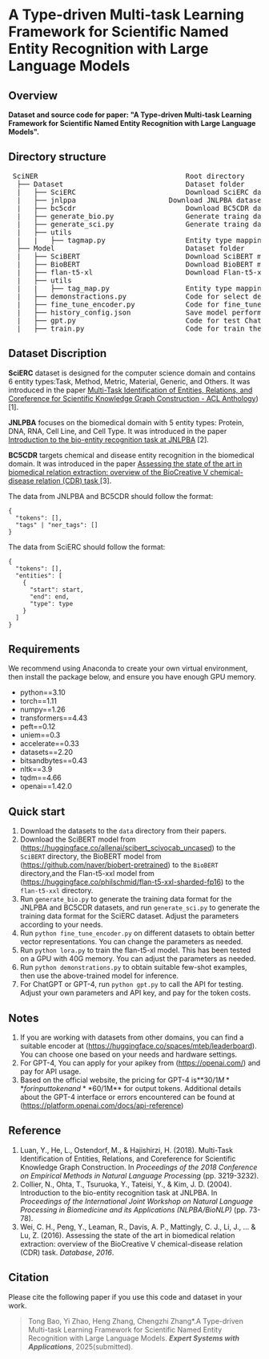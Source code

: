 

# **A Type-driven Multi-task Learning Framework for Scientific Named Entity Recognition with Large Language Models**

## Overview

**Dataset and source code for paper: "A Type-driven Multi-task Learning Framework for Scientific Named Entity Recognition with Large Language Models".**

## Directory structure

<pre> SciNER                                   Root directory
  ├── Dataset                             Dataset folder
  |   ├── SciERC                          Download SciERC dataset
  |   ├── jnlppa	                  Download JNLPBA dataset
  |   ├── bc5cdr                          Download BC5CDR dataset
  |   ├── generate_bio.py                 Generate traing data for JNLPBA and BC5CDR
  |   ├── generate_sci.py                 Generate traing data SciERC
  |   ├── utils                       
  |   |   ├── tagmap.py                   Entity type mapping file
  ├── Model                               Dataset folder
  |   ├── SciBERT                         Download SciBERT model
  |   ├── BioBERT                         Download BioBERT model
  |   ├── flan-t5-xl                      Download Flan-t5-xl model
  |   ├── utils                              
  |   |   ├── tag_map.py                  Entity type mapping file
  |   ├── demonstractions.py              Code for select demonstractions
  |   ├── fine_tune_encoder.py            Code for fine_tune_encoder
  |   ├── history_config.json             Save model performance
  |   ├── gpt.py                          Code for test ChatGPT or GPT4
  |   ├── train.py                        Code for train the model
</pre>
  
## Dataset Discription

**SciERC** dataset is designed for the computer science domain and contains 6 entity types:Task, Method, Metric, Material, Generic, and Others.  It was introduced in the paper [Multi-Task Identification of Entities, Relations, and Coreference for Scientific Knowledge Graph Construction - ACL Anthology](https://aclanthology.org/D18-1360/))[1]. 

**JNLPBA** focuses on the biomedical domain with 5 entity types: Protein, DNA, RNA, Cell Line, and Cell Type.  It was  introduced in the paper [Introduction to the bio-entity recognition task at JNLPBA](https://dl.acm.org/doi/abs/10.5555/1567594.1567610) [2].

**BC5CDR** targets chemical and disease entity recognition in the biomedical domain.  It was  introduced in the paper [Assessing the state of the art in biomedical relation extraction: overview of the BioCreative V chemical-disease relation (CDR) task ](https://academic.oup.com/database/article/doi/10.1093/database/baw032/2630271) [3]. 

The data from JNLPBA and BC5CDR should follow the format:

```
{ 
  "tokens": [],
  "tags" | "ner_tags": []
}
```

The data from SciERC should follow the format:

```
{
  "tokens": [],
  "entities": [
    {
      "start": start,
      "end": end,
      "type": type
    }
  ]
}
```

## Requirements

We recommend using Anaconda to create your own virtual environment, then install the package below, and ensure you have enough GPU memory.

- python==3.10
- torch==1.11
- numpy==1.26
- transformers==4.43
- peft==0.12
- uniem==0.3
- accelerate==0.33
- datasets==2.20
- bitsandbytes==0.43
- nltk==3.9
- tqdm==4.66
- openai==1.42.0

## Quick start

1. Download the datasets to the `data` directory from their papers. 
2. Download the SciBERT model from (https://huggingface.co/allenai/scibert_scivocab_uncased) to the `SciBERT` directory, the BioBERT model from (https://github.com/naver/biobert-pretrained) to the `BioBERT` directory,and the Flan-t5-xxl model from (https://huggingface.co/philschmid/flan-t5-xxl-sharded-fp16) to the `flan-t5-xxl` directory. 
3. Run `generate_bio.py` to generate the training data format for the JNLPBA and BC5CDR datasets, and run `generate_sci.py` to generate the training data format for the SciERC dataset. Adjust the parameters according to your needs.
4. Run `python fine_tune_encoder.py` on different datasets to obtain better vector representations.  You can change the parameters as needed.
5. Run `python lora.py` to train the flan-t5-xl model. This has been tested on a GPU with 40G memory.  You can adjust the parameters as needed.
6. Run `python demonstrations.py` to obtain suitable few-shot examples, then use the above-trained model for inference.
7. For ChatGPT or GPT-4, run `python gpt.py` to call the API for testing. Adjust your own parameters and API key, and pay for the token costs.

## Notes

1. If you are working with datasets from other domains, you can find a suitable encoder at (https://huggingface.co/spaces/mteb/leaderboard). You can choose one based on your needs and hardware settings.
2. For GPT-4, You can  apply for your apikey from (https://openai.com/) and pay for API usage. 
3. Based on the official website, the pricing for GPT-4 is**$30/1M** for input token and **$60/1M** for output tokens. Additional details about the GPT-4 interface or errors encountered can be found at (https://platform.openai.com/docs/api-reference)

## Reference

1. Luan, Y., He, L., Ostendorf, M., & Hajishirzi, H. (2018). Multi-Task Identification of Entities, Relations, and Coreference for Scientific Knowledge Graph Construction. In *Proceedings of the 2018 Conference on Empirical Methods in Natural Language Processing* (pp. 3219-3232).
2. Collier, N., Ohta, T., Tsuruoka, Y., Tateisi, Y., & Kim, J. D. (2004). Introduction to the bio-entity recognition task at JNLPBA. In *Proceedings of the International Joint Workshop on Natural Language Processing in Biomedicine and its Applications (NLPBA/BioNLP)* (pp. 73-78).
3. Wei, C. H., Peng, Y., Leaman, R., Davis, A. P., Mattingly, C. J., Li, J., ... & Lu, Z. (2016). Assessing the state of the art in biomedical relation extraction: overview of the BioCreative V chemical-disease relation (CDR) task. *Database*, *2016*.

## Citation

Please cite the following paper if you use this code and dataset in your work.

>Tong Bao, Yi Zhao, Heng Zhang, Chengzhi Zhang\*.A Type-driven Multi-task Learning Framework for Scientific Named Entity Recognition with Large Language Models. ***Expert Systems with Applications***, 2025(submitted).
